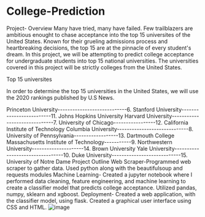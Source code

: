 # College-Prediction
Project- Overview
Many have tried, many have failed. Few trailblazers are ambitious enought to chase acceptance into the top 15 universites of the United States. Known for their grueling admissions process and heartbreaking decisions, the top 15 are at the pinnacle of every student's dream. In this project, we will be attempting to predict college acceptance for undergraduate students into top 15 national universities. The universities covered in this project will be strictly colleges from the United States.

Top 15 universites

In order to determine the top 15 universities in the United States, we will use the 2020 rankings published by U.S News.

Princeton University----------------------------6. Stanford University-------------------------11. Johns Hopkins University
Harvard University------------------------------7. University of Chicago-----------------12. California Institute of Technology
Columbia University-----------------------------8. University of Pennsylvania------------------13. Dartmouth College
Massachusetts Institute of Technology-----------9. Northwestern University---------------------14. Brown University
Yale University---------------------------------10. Duke University----------------------------15. University of Notre Dame
Project Outline
Web Scraper-Programmed web scraper to gather data. Used python along with the beautifulsoup and requests modules
Machine Learning- Created a jupyter notebook where I performed data cleaning, feature engineering, and machine learning to create a classifier model that predicts college acceptance. Utilized pandas, numpy, sklearn and xgboost.
Deployment- Created a web application, with the classifier model, using flask. Created a graphical user interface using CSS and HTML.
![image](https://user-images.githubusercontent.com/85130591/148146328-130d889f-4a50-4034-8689-4988823602ee.png)
